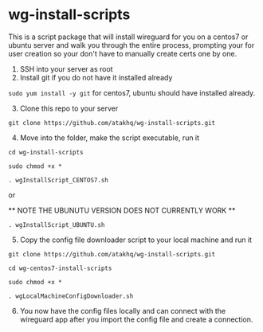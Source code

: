 # wg-install-scripts

This is a script package that will install wireguard for you on a centos7 or ubuntu server and walk you through the entire process, prompting your for user creation so your don't have to manually create certs one by one.


1. SSH into your server as root
2. Install git if you do not have it installed already

`sudo yum install -y git` for centos7, ubuntu should have installed already.

3. Clone this repo to your server

`git clone https://github.com/atakhq/wg-install-scripts.git`

4. Move into the folder, make the script executable, run it

`cd wg-install-scripts`

`sudo chmod +x *`

`. wgInstallScript_CENTOS7.sh`

or

** NOTE THE UBUNUTU VERSION DOES NOT CURRENTLY WORK **

`. wgInstallScript_UBUNTU.sh`

5. Copy the config file downloader script to your local machine and run it

`git clone https://github.com/atakhq/wg-install-scripts.git`

`cd wg-centos7-install-scripts`

`sudo chmod +x *`

`. wgLocalMachineConfigDownloader.sh`

6. You now have the config files locally and can connect with the wireguard app after you import the config file and create a connection.

